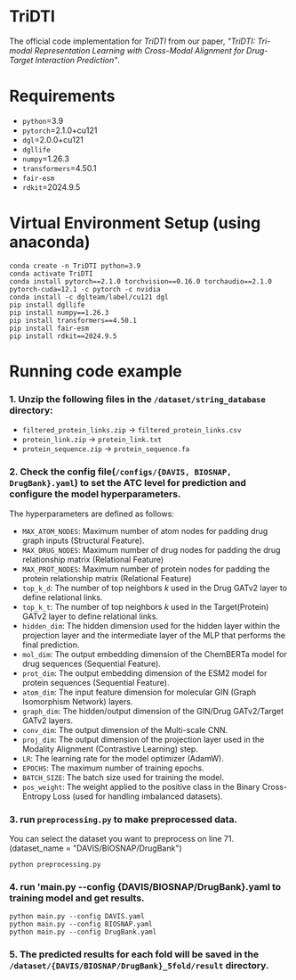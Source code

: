 # TriDTI
The official code implementation for *TriDTI* from our paper, *"TriDTI: Tri-modal Representation Learning with Cross-Modal Alignment for Drug-Target Interaction Prediction"*. 

# Requirements

- `python`=3.9
- `pytorch`=2.1.0+cu121
- `dgl`=2.0.0+cu121
- `dgllife`
- `numpy`=1.26.3
- `transformers`=4.50.1
- `fair-esm`
- `rdkit`=2024.9.5
  
# Virtual Environment Setup (using anaconda)

```
conda create -n TriDTI python=3.9
conda activate TriDTI
conda install pytorch==2.1.0 torchvision==0.16.0 torchaudio==2.1.0 pytorch-cuda=12.1 -c pytorch -c nvidia
conda install -c dglteam/label/cu121 dgl
pip install dgllife
pip install numpy==1.26.3
pip install transformers==4.50.1
pip install fair-esm
pip install rdkit==2024.9.5
```

# Running code example

### 1. Unzip the following files in the `/dataset/string_database` directory:
- `filtered_protein_links.zip` → `filtered_protein_links.csv`
- `protein_link.zip` → `protein_link.txt`
- `protein_sequence.zip` → `protein_sequence.fa`

### 2. Check the config file(`/configs/{DAVIS, BIOSNAP, DrugBank}.yaml`) to set the ATC level for prediction and configure the model hyperparameters.
The hyperparameters are defined as follows:
- `MAX_ATOM_NODES`: Maximum number of atom nodes for padding drug graph inputs (Structural Feature).
- `MAX_DRUG_NODES`: Maximum number of drug nodes for padding the drug relationship matrix (Relational Feature)
- `MAX_PROT_NODES`: Maximum number of protein nodes for padding the protein relationship matrix (Relational Feature)
- `top_k_d`: The number of top neighbors *k* used in the Drug GATv2 layer to define relational links.
- `top_k_t`: The number of top neighbors *k* used in the Target(Protein) GATv2 layer to define relational links.
- `hidden_dim`: The hidden dimension used for the hidden layer within the projection layer and the intermediate layer of the MLP that performs the final prediction. 
- `mol_dim`: The output embedding dimension of the ChemBERTa model for drug sequences (Sequential Feature).
- `prot_dim`: The output embedding dimension of the ESM2 model for protein sequences (Sequential Feature).
- `atom_dim`: The input feature dimension for molecular GIN (Graph Isomorphism Network) layers.
- `graph_dim`: The hidden/output dimension of the GIN/Drug GATv2/Target GATv2 layers.
- `conv_dim`: The output dimension of the Multi-scale CNN.
- `proj_dim`: The output dimension of the projection layer used in the Modality Alignment (Contrastive Learning) step.
- `LR`: The learning rate for the model optimizer (AdamW).
- `EPOCHS`: The maximum number of training epochs.
- `BATCH_SIZE`: The batch size used for training the model.
- `pos_weight`: The weight applied to the positive class in the Binary Cross-Entropy Loss (used for handling imbalanced datasets).

### 3. run `preprocessing.py` to make preprocessed data.
You can select the dataset you want to preprocess on line 71. (dataset_name = "DAVIS/BIOSNAP/DrugBank")
```
python preprocessing.py
```

### 4. run 'main.py --config {DAVIS/BIOSNAP/DrugBank}.yaml to training model and get results.
```
python main.py --config DAVIS.yaml
python main.py --config BIOSNAP.yaml
python main.py --config DrugBank.yaml
```

### 5. The predicted results for each fold will be saved in the `/dataset/{DAVIS/BIOSNAP/DrugBank}_5fold/result` directory.

